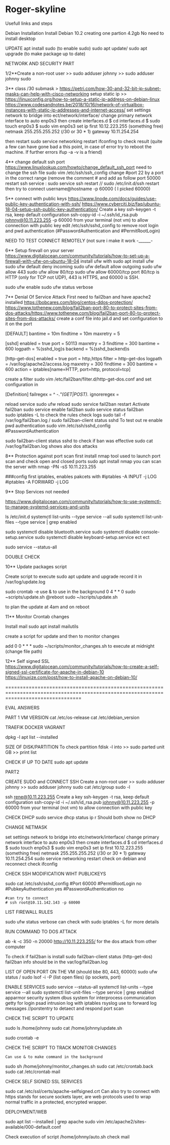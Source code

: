 # Roger-skyline

Usefull links and steps

Debian Installation
Install Debian 10.2 creating one partion 4.2gb
No need to install desktop

UPDATE
apt install sudo (to enable sudo)
sudo apt update/ sudo apt upgrade (to make package up to date)

NETWORK AND SECURITY PART

1/2**Create a non-root user >> sudo adduser johnny >> sudo adduser johnny sudo


3** class /30 submask > https://petri.com/how-30-and-32-bit-ip-subnet-masks-can-help-with-cisco-networking
setup static ip >> https://linuxconfig.org/how-to-setup-a-static-ip-address-on-debian-linux
                   https://www.codesandnotes.be/2018/10/16/network-of-virtualbox-instances-with-static-ip-addresses-and-internet-access/
set settings network to bridge
into ect/network/interface/ change primary network interface to auto enp0s3
then create interfaces.d
$ cd interfaces.d
$ sudo touch enp0s3
$ sudo vim enp0s3
set ip first 10.12.223.255 (something free)
netmask  255.255.255.252 (/30 or 30 * 1)
gateway  10.11.254.254

then restart sudo service networking restart
ifconfing to check result (quite a few can have gone bad a this point, in case of error try to reboot the machine. If further errors ifup -a -v is a friend)

4**  change default ssh port https://www.linuxlookup.com/howto/change_default_ssh_port
need to change the ssh file
sudo vim /etc/ssh/ssh_config
change #port 22 by a port in the correct range (remove the comment # and add as follow port 50000
restart ssh service : sudo service ssh restart // sudo /etc/init.d/ssh restart
then try to connect username@hostname -p 60000 ( I picked 60000)

5** connect with public keys https://www.linode.com/docs/guides/use-public-key-authentication-with-ssh/
https://www.cyberciti.biz/faq/ubuntu-18-04-setup-ssh-public-key-authentication/
Create a key ssh-keygen -t rsa, keep default configuration
ssh-copy-id -i ~/.ssh/id_rsa.pub johnny@10.11.223.255 -p 60000 from your terminal (not vm) to allow connection with public key
edit /etc/ssh/sshd_config to remove root login and pwd authentication (#PasswordAuthentication and #PermitRootLogin)

NEED TO TEST CONNECT REMOTELY (not sure i make it work -______-

6** Setup firevall on your server
https://www.digitalocean.com/community/tutorials/how-to-set-up-a-firewall-with-ufw-on-ubuntu-18-04
install ufw with sudo apt install ufw
sudo ufw default deny incoming
sudo ufw default allow outgoing
sudo ufw allow 443
sudo ufw allow 80/tcp
sudo ufw allow 60000/tcp
port 80/tcp is HTTP (only for TCP not UDP), 443 is HTTPS, and 60000 is SSH.

sudo ufw enable sudo ufw status verbose

7** Denial Of Service Attack
First need to fail2ban and have apache2 installed
https://bobcares.com/blog/centos-ddos-protection/
https://www.tothenew.com/blog/fail2ban-port-80-to-protect-sites-from-dos-attacks/https://www.tothenew.com/blog/fail2ban-port-80-to-protect-sites-from-dos-attacks/
create a conf file into jail.d and set configuration to it on the port

  [DEFAULT]
  bantime  = 10m
  findtime  = 10m
  maxretry = 5

  [sshd]
  enabled = true
  port = 50113
  maxretry = 3
  findtime = 300
  bantime = 600
  logpath = %(sshd_log)s
  backend = %(sshd_backend)s

  [http-get-dos]
  enabled = true
  port = http,https
  filter = http-get-dos
  logpath = /var/log/apache2/access.log
  maxretry = 300
  findtime = 300
  bantime = 600
  action = iptables[name=HTTP, port=http, protocol=tcp]
  
 create a filter sudo vim /etc/fail2ban/filter.d/http-get-dos.conf and set configuration in
  
  [Definition]
  failregex = ^<HOST> -.*"(GET|POST).*
  ignoreregex =
  
  reload service
  sudo ufw reload
  sudo service fail2ban restart
  Activate fail2ban sudo service enable fail2ban
  sudo service status fail2ban  
  sudo iptables -L to check the rules
  check logs sudo tail -f /var/log/fail2ban.log / sudo fail2ban-client status sshd
  To test out re enable pwd authentication sudo vim /etc/ssh/sshd_config #PasswordAuthentication

  sudo fail2ban-client status sshd to check if ban was effective
  sudo cat /var/log/fail2ban.log shows also dos attacks
  
  8** Protection against port scan
  first install nmap tool used to launch port scan and check open and closed ports
  sudo apt install nmap
  you can scan the server with nmap -PN -sS 10.11.223.255
  
  ###config first iptables, enables pakcets with 
  #iptables -A INPUT -j LOG
  #iptables -A FORWARD -j LOG
  
  9** Stop Services not needed
  
  https://www.digitalocean.com/community/tutorials/how-to-use-systemctl-to-manage-systemd-services-and-units
  
  ls /etc/init.d
  systemctl list-units --type service --all
  sudo systemctl list-unit-files --type service | grep enabled
  
  sudo systemctl disable bluetooth.service
  sudo systemctl disable console-setup.service
  sudo systemctl disable keyboard-setup.service ect ect
  
  sudo service --status-all
  
  DOUBLE CHECK
  
  10** Update packages script
  
  Create script to execute sudo apt update and upgrade record it in /var/log/update.log
  
  sudo crontab -e
	use & to use in the background
  0 4 * * 0 sudo ~scripts/update.sh
  @reboot sudo ~/scripts/update.sh
  
  to plan the update at 4am and on reboot
  
  11** Monitor Crontab changes
  
  Install mail 
  sudo apt install mailutils
  
  create a script for update and then to monitor changes
  
  add 0 0 * * * sudo ~/scripts/monitor_changes.sh to execute at midnight (change file path)
	
12** Self signed SSL
	https://www.digitalocean.com/community/tutorials/how-to-create-a-self-signed-ssl-certificate-for-apache-in-debian-10
	https://linuxize.com/post/how-to-install-apache-on-debian-10/
	
	

======================================================================================================================================
  
EVAL ANSWERS
  
  PART 1
  VM VERSION
cat /etc/os-release
cat /etc/debian_version
  
  TRAEFIK DOCKER VAGRANT
  
  dpkg -l
  apt list --installed
  
  SIZE OF DISK/PARTITION
  To check partition fdisk -l into >> sudo parted unit GB >> print list
  
  CHECK IF UP TO DATE
  sudo apt update
  
  PART2
  
  CREATE SUDO and CONNECT SSH
  Create a non-root user >> sudo adduser johnny >> sudo adduser johnny sudo
  cat /etc/group
  sudo -l
  
  ssh rene@10.11.223.255
  Create a key ssh-keygen -t rsa, keep default configuration
  ssh-copy-id -i ~/.ssh/id_rsa.pub johnny@10.11.223.255 -p 60000 from your terminal (not vm) to allow connection with public key
  
  CHECK DHCP
  sudo service dhcp status
  ip r 
  Should both show no DHCP
  
  CHANGE NETMASK
  
  set settings network to bridge
into etc/network/interface/ change primary network interface to auto enp0s3
then create interfaces.d
$ cd interfaces.d
$ sudo touch enp0s3
$ sudo vim enp0s3
set ip first 10.12.223.255 (something free)
netmask  255.255.255.252 (/30 or 30 * 1)
gateway  10.11.254.254
  sudo service networking restart
  check on debian
  and reconnect
  check ifconfig
  
  CHECK SSH MODIFICATION WIHT PUBLICKEYS
  
  sudo cat /etc/ssh/sshd_config
	#Port 60000
	#PermitRootLogin no
	#PubkeyAuthentication yes
	#PasswordAuthentication no 
	
	#can try to connect 
	# ssh root@10.11.142.143 -p 60000
  
  LIST FIREWALL RULES
  
  sudo ufw status verbose
  can check with sudo iptables -L for more details

	
RUN COMMAND TO DOS ATTACK
	
ab -k -c 350 -n 20000 http://10.11.223.255/ for the dos attack from other computer
	
To check if fail2ban is install
	sudo fail2ban-client status (http-get-dos)
fail2ban info should be in the var/log/fail2ban.log
  
  
  LIST OF OPEN PORT ON THE VM (should bbe 80, 443, 60000)
sudo ufw status / sudo lsof -i -P (list open files) (ip sockets, port)
	
ENABLE SERVICES 
	sudo service --status-all
	systemctl list-units --type service --all
	sudo systemctl list-unit-files --type service | grep enabled
apparmor security system
dbus system for interprocess communication
getty for login
psad intrusion log with iptables
rsyslog use to forward log messages
//porstentry to detaect and respond port scan

CHECK THE SCRIPT TO UPDATE
	
sudo ls /home/johnny
sudo cat /home/johnny/update.sh

sudo crontab -e
	
CHECK THE SCRIPT TO TRACK MONITOR CHANGES
	
	Can use & to make command in the background
sudo sh /home/johnny/monitor_changes.sh
	sudo cat /etc/crontab.back
	sudo cat /etc/crontab
mail
	
CHECK SELF SIGNED SSL SERVICES

sudo cat /etc/ssl/certs/apache-selfsigned.crt 
Can also try to connect with https
stands for secure sockets layer, are web protocols used to wrap normal traffic in a protected, encrypted wrapper.

DEPLOYMENT/WEB

sudo apt list --installed | grep apache
sudo vim /etc/apache2/sites-available/000-default.conf

Check execution of script /home/johnny/auto.sh
check mail
	

	
